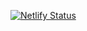 [![Netlify Status](https://api.netlify.com/api/v1/badges/c6ee02dd-ec21-4dde-8d88-303e44c9cfb5/deploy-status)](https://app.netlify.com/sites/livinglab-biodiversite/deploys)
